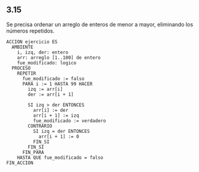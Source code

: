 ## 3.15
Se precisa ordenar un arreglo de enteros de menor a mayor, eliminando los números repetidos.

```
ACCION ejercicio ES
  AMBIENTE
    i, izq, der: entero
    arr: arreglo [1..100] de entero
    fue_modificado: logico
  PROCESO
    REPETIR
      fue_modificado := falso
      PARA i := 1 HASTA 99 HACER
        izq := arr[i]
        der := arr[i + 1]

        SI izq > der ENTONCES
          arr[i] := der
          arr[i + 1] := izq
          fue_modificado := verdadero
        CONTRARIO
          SI izq = der ENTONCES
            arr[i + 1] := 0
          FIN_SI
        FIN_SI
      FIN_PARA
    HASTA QUE fue_modificado = falso
FIN_ACCION
```
